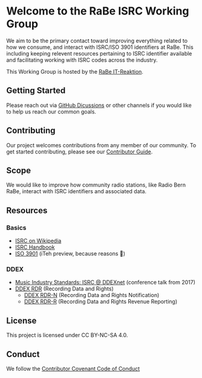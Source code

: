 # Welcome to the RaBe ISRC Working Group

We aim to be the primary contact toward improving everything related to how we
consume, and interact with ISRC/ISO 3901 identifiers at RaBe. This including
keeping relevent resources pertaining to ISRC identifier available and
facilitating working with ISRC codes across the industry.

This Working Group is hosted by the [RaBe IT-Reaktion](https://rabe.ch).

## Getting Started

Please reach out via [GitHub Dicussions](https://github.com/radiorabe/wg-isrc/discussions)
or other channels if you would like to help us reach our common goals.

## Contributing

Our project welcomes contributions from any member of our community. To get
started contributing, please see our [Contributor Guide](CONTRIBUTING.md).

## Scope

We would like to improve how community radio stations, like Radio Bern RaBe,
interact with ISRC identifiers and associated data.

## Resources

### Basics

* [ISRC on Wikipedia](https://en.wikipedia.org/wiki/International_Standard_Recording_Code)
* [ISRC Handbook](https://isrc.ifpi.org/en/isrc-standard/handbook)
* [ISO 3901](https://cdn.standards.iteh.ai/samples/64817/e4be2d27eaf6444f8ec7c42b9b741afc/ISO-3901-2019.pdf) (iTeh preview, because reasons 🤷)

### DDEX

* [Music Industry Standards: ISRC @ DDEXnet](https://www.youtube.com/watch?v=FmZycNImCqc) (conference talk from 2017)
* [DDEX RDR](https://ddex.net/standards/recording-data-and-rights/) (Recording Data and Rights)
  * [DDEX RDR-N](https://kb.ddex.net/implementing-each-standard/recording-data-and-rights-standards-(rdr)/recording-data-and-rights-notification-(rdr-n)/) (Recording Data and Rights Notification)
  * [DDEX RDR-R](https://kb.ddex.net/implementing-each-standard/recording-data-and-rights-standards-(rdr)/recording-data-and-rights-revenue-reporting-(rdr-r)/) (Recording Data and Rights Revenue Reporting)
  
## License

This project is licensed under CC BY-NC-SA 4.0.

## Conduct

We follow the [Contributor Covenant Code of Conduct](https://github.com/radiorabe/.github/blob/main/CODE_OF_CONDUCT.md)
